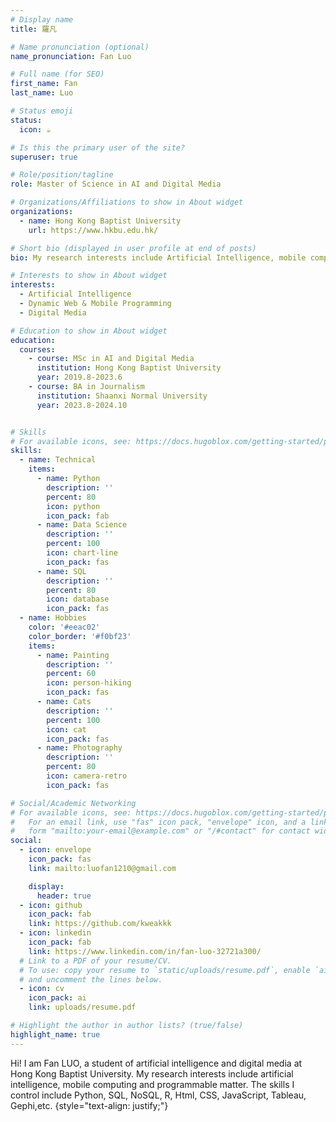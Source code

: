 ```yaml
---
# Display name
title: 羅凡

# Name pronunciation (optional)
name_pronunciation: Fan Luo

# Full name (for SEO)
first_name: Fan
last_name: Luo

# Status emoji
status:
  icon: ☕️

# Is this the primary user of the site?
superuser: true

# Role/position/tagline
role: Master of Science in AI and Digital Media

# Organizations/Affiliations to show in About widget
organizations:
  - name: Hong Kong Baptist University
    url: https://www.hkbu.edu.hk/

# Short bio (displayed in user profile at end of posts)
bio: My research interests include Artificial Intelligence, mobile computing and programmable matter.

# Interests to show in About widget
interests:
  - Artificial Intelligence
  - Dynamic Web & Mobile Programming
  - Digital Media

# Education to show in About widget
education:
  courses:
    - course: MSc in AI and Digital Media
      institution: Hong Kong Baptist University
      year: 2019.8-2023.6
    - course: BA in Journalism
      institution: Shaanxi Normal University
      year: 2023.8-2024.10


# Skills
# For available icons, see: https://docs.hugoblox.com/getting-started/page-builder/#icons
skills:
  - name: Technical
    items:
      - name: Python
        description: ''
        percent: 80
        icon: python
        icon_pack: fab
      - name: Data Science
        description: ''
        percent: 100
        icon: chart-line
        icon_pack: fas
      - name: SQL
        description: ''
        percent: 80
        icon: database
        icon_pack: fas
  - name: Hobbies
    color: '#eeac02'
    color_border: '#f0bf23'
    items:
      - name: Painting
        description: ''
        percent: 60
        icon: person-hiking
        icon_pack: fas
      - name: Cats
        description: ''
        percent: 100
        icon: cat
        icon_pack: fas
      - name: Photography
        description: ''
        percent: 80
        icon: camera-retro
        icon_pack: fas

# Social/Academic Networking
# For available icons, see: https://docs.hugoblox.com/getting-started/page-builder/#icons
#   For an email link, use "fas" icon pack, "envelope" icon, and a link in the
#   form "mailto:your-email@example.com" or "/#contact" for contact widget.
social:
  - icon: envelope
    icon_pack: fas
    link: mailto:luofan1210@gmail.com

    display:
      header: true
  - icon: github
    icon_pack: fab
    link: https://github.com/kweakkk
  - icon: linkedin
    icon_pack: fab
    link: https://www.linkedin.com/in/fan-luo-32721a300/
  # Link to a PDF of your resume/CV.
  # To use: copy your resume to `static/uploads/resume.pdf`, enable `ai` icons in `params.yaml`,
  # and uncomment the lines below.
  - icon: cv
    icon_pack: ai
    link: uploads/resume.pdf

# Highlight the author in author lists? (true/false)
highlight_name: true
---
```


Hi! I am Fan LUO, a student of artificial intelligence and digital media at Hong Kong Baptist University. My research interests include artificial intelligence, mobile computing and programmable matter. The skills I control include Python, SQL, NoSQL, R, Html, CSS, JavaScript, Tableau, Gephi,etc.
{style="text-align: justify;"}
